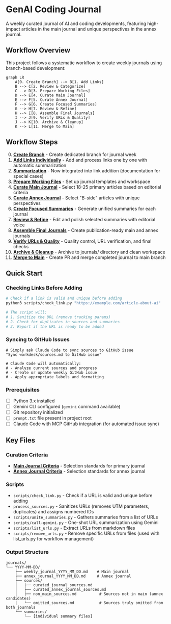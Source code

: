 # GenAI Coding Journal

A weekly curated journal of AI and coding developments, featuring high-impact articles in the main journal and unique perspectives in the annex journal.

## Workflow Overview

This project follows a systematic workflow to create weekly journals using branch-based development:

```mermaid
graph LR
    A[0. Create Branch] --> B[1. Add Links]
    B --> C[2. Review & Categorize]
    C --> D[3. Prepare Working Files]
    D --> E[4. Curate Main Journal]
    E --> F[5. Curate Annex Journal]
    F --> G[6. Create Focused Summaries]
    G --> H[7. Review & Refine]
    H --> I[8. Assemble Final Journals]
    I --> J[9. Verify URLs & Quality]
    J --> K[10. Archive & Cleanup]
    K --> L[11. Merge to Main]
```

## Workflow Steps

0. **[Create Branch](STEP_00_CREATE_BRANCH.md)** - Create dedicated branch for journal week
1. **[Add Links Individually](STEP_01_GATHER_SOURCES.md)** - Add and process links one by one with automatic summarization
2. **[Summarization](STEP_02_SUMMARIZE.md)** - Now integrated into link addition (documentation for special cases)
3. **[Prepare Working Files](STEP_03_PREPARE_JOURNAL.md)** - Set up journal templates and workspace
4. **[Curate Main Journal](STEP_04_CURATE_MAIN.md)** - Select 18-25 primary articles based on editorial criteria
5. **[Curate Annex Journal](STEP_05_CURATE_ANNEX.md)** - Select "B-side" articles with unique perspectives
6. **[Create Focused Summaries](STEP_06_CREATE_FOCUSED_SUMMARIES.md)** - Generate unified summaries for each journal
7. **[Review & Refine](STEP_07_REVIEW.md)** - Edit and polish selected summaries with editorial voice
8. **[Assemble Final Journals](STEP_08_ASSEMBLE.md)** - Create publication-ready main and annex journals
9. **[Verify URLs & Quality](STEP_09_VERIFY.md)** - Quality control, URL verification, and final checks
10. **[Archive & Cleanup](STEP_10_CLEANUP.md)** - Archive to journals/ directory and clean workspace
11. **[Merge to Main](STEP_11_MERGE.md)** - Create PR and merge completed journal to main branch

## Quick Start

### Checking Links Before Adding
```bash
# Check if a link is valid and unique before adding
python3 scripts/check_link.py "https://example.com/article-about-ai"

# The script will:
# 1. Sanitize the URL (remove tracking params)
# 2. Check for duplicates in sources and summaries
# 3. Report if the URL is ready to be added
```

### Syncing to GitHub Issues
```
# Simply ask Claude Code to sync sources to GitHub issue
"Sync workdesk/sources.md to GitHub issue"

# Claude Code will automatically:
# - Analyze current sources and progress
# - Create or update weekly GitHub issue
# - Apply appropriate labels and formatting
```

### Prerequisites
- [ ] Python 3.x installed
- [ ] Gemini CLI configured (`gemini` command available)
- [ ] Git repository initialized
- [ ] `prompt.txt` file present in project root
- [ ] Claude Code with MCP GitHub integration (for automated issue sync)

## Key Files

### Curation Criteria
- **[Main Journal Criteria](criteria/curation_criteria.md)** - Selection standards for primary journal
- **[Annex Journal Criteria](criteria/annex_curation_criteria.md)** - Selection standards for annex journal

### Scripts
- `scripts/check_link.py` - Check if a URL is valid and unique before adding
- `process_sources.py` - Sanitizes URLs (removes UTM parameters, duplicates) and assigns numbered IDs
- `scripts/unite_summaries.py` - Gathers summaries from a list of URLs
- `scripts/call-gemini.py` - One-shot URL summarization using Gemini
- `scripts/list_urls.py` - Extract URLs from markdown files
- `scripts/remove_urls.py` - Remove specific URLs from files (used with list_urls.py for workflow management)

### Output Structure
```
journals/
└── YYYY-MM-DD/
    ├── weekly_journal_YYYY_MM_DD.md    # Main journal
    ├── annex_journal_YYYY_MM_DD.md     # Annex journal
    ├── sources/
    │   ├── curated_journal_sources.md
    │   ├── curated_annex_journal_sources.md
    │   ├── non_main_sources.md          # Sources not in main (annex candidates)
    │   └── omitted_sources.md           # Sources truly omitted from both journals
    └── summaries/
        └── [individual summary files]
```


